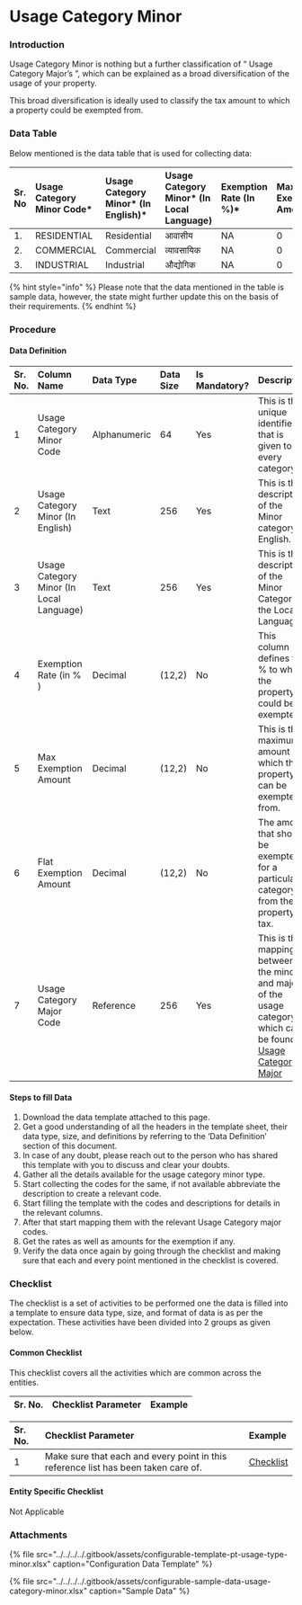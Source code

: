 # Usage Category Minor

### Introduction

Usage Category Minor is nothing but a further classification of “ Usage Category Major’s ”, which can be explained as a broad diversification of the usage of your property.

This broad diversification is ideally used to classify the tax amount to which a property could be exempted from.

### Data Table

Below mentioned is the data table that is used for collecting data:

| Sr. No | Usage Category Minor Code\* | Usage Category Minor\* \(In English\)\* | Usage Category Minor\* \(In Local Language\) |  Exemption Rate \(In %\)\* |  Max Exemption Amount |  Flat Exemption Amount | Usage Category Major Code\* |
| :--- | :--- | :--- | :--- | :--- | :--- | :--- | :--- |
| 1. | RESIDENTIAL | Residential | आवासीय |  NA |  0 | 0  | RESIDENTIAL |
| 2. | COMMERCIAL | Commercial | व्यावसायिक |  NA |  0 | 0   | NONRESIDENTIAL |
| 3. | INDUSTRIAL | Industrial | औद्योगिक |  NA | 0  | 0 | NONRESIDENTIAL |

{% hint style="info" %}
Please note that the data mentioned in the table is sample data, however, the state might further update this on the basis of their requirements.
{% endhint %}

### Procedure

#### Data Definition

| Sr. No. | Column Name | Data Type | Data Size | Is Mandatory? | Description |
| :--- | :--- | :--- | :--- | :--- | :--- |
| 1 | Usage Category Minor Code  | Alphanumeric | 64 | Yes | This is the unique identifier that is given to every category. |
| 2 | Usage Category Minor \(In English\)  | Text | 256 | Yes | This is the description of the Minor category in English. |
| 3 | Usage Category Minor \(In Local Language\)  | Text | 256 | Yes | This is the description of the Minor Category in the Local Language. |
| 4 | Exemption Rate \(in % \)  | Decimal |  \(12,2\) | No | This column defines the % to which the property could be exempted. |
| 5 | Max Exemption Amount  | Decimal |  \(12,2\) | No | This is the maximum amount which the property can be exempted from. |
| 6 | Flat Exemption Amount  | Decimal |  \(12,2\) | No | The amount that should be exempted for a particular category from the property tax. |
| 7 | Usage Category Major Code  | Reference | 256 | Yes | This is the mapping between the minor’s and major’s of the usage category which can be found[ Usage Category Major](https://digit-discuss.atlassian.net/wiki/spaces/DO/pages/413958414/Usage+Category+Major) |

#### Steps to fill Data

1. Download the data template attached to this page.
2. Get a good understanding of all the headers in the template sheet, their data type, size, and definitions by referring to the ‘Data Definition’ section of this document.
3. In case of any doubt, please reach out to the person who has shared this template with you to discuss and clear your doubts.
4. Gather all the details available for the usage category minor type.
5. Start collecting the codes for the same, if not available abbreviate the description to create a relevant code.
6. Start filling the template with the codes and descriptions for details in the relevant columns.
7. After that start mapping them with the relevant Usage Category major codes.
8. Get the rates as well as amounts for the exemption if any.
9. Verify the data once again by going through the checklist and making sure that each and every point mentioned in the checklist is covered.

### Checklist

The checklist is a set of activities to be performed one the data is filled into a template to ensure data type, size, and format of data is as per the expectation. These activities have been divided into 2 groups as given below.

#### Common Checklist

This checklist covers all the activities which are common across the entities.

| Sr. No. | Checklist Parameter | Example |
| :--- | :--- | :--- |


| Sr. No. | Checklist Parameter | Example |
| :--- | :--- | :--- |
| 1 | Make sure that each and every point in this reference list has been taken care of. | [Checklist](https://digit-discuss.atlassian.net/wiki/spaces/DO/pages/502203140/Checklist) |

#### Entity Specific Checklist

Not Applicable

### Attachments

{% file src="../../../../.gitbook/assets/configurable-template-pt-usage-type-minor.xlsx" caption="Configuration Data Template" %}

{% file src="../../../../.gitbook/assets/configurable-sample-data-usage-category-minor.xlsx" caption="Sample Data" %}

